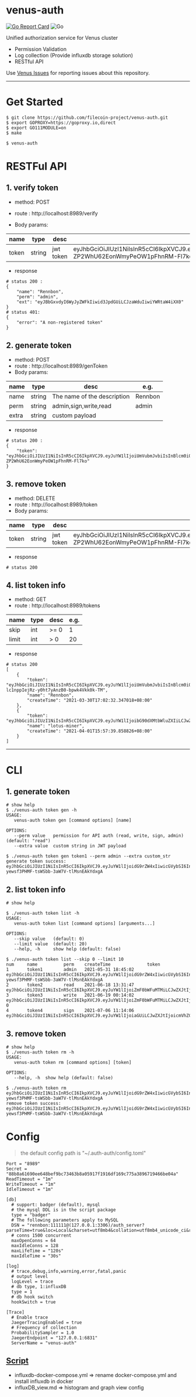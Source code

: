 # venus-auth
[![Go Report Card](https://goreportcard.com/badge/github.com/filecoin-project/venus-auth)](https://goreportcard.com/report/github.com/filecoin-project/venus-auth)
![Go](https://github.com/filecoin-project/venus-auth/workflows/Go/badge.svg)

Unified authorization service for Venus cluster 
- Permission Validation
- Log collection (Provide influxdb storage solution)
- RESTful API

Use [Venus Issues](https://github.com/filecoin-project/venus/issues) for reporting issues about this repository.

---
# Get Started
```
$ git clone https://github.com/filecoin-project/venus-auth.git
$ export GOPROXY=https://goproxy.io,direct
$ export GO111MODULE=on
$ make

$ venus-auth
```

# RESTFul API
## 1. verify token
- method: POST
- route : http://localhost:8989/verify

- Body params:

name | type | desc |e.g.
---|---|---|---
token | string| jwt token | eyJhbGciOiJIUzI1NiIsInR5cCI6IkpXVCJ9.eyJuYW1lIjoiUmVubmJvbiIsInBlcm0iOiJhZG1pbiIsImV4dCI6ImV5SkJiR3h2ZHlJNld5SnlaV0ZrSWl3aWQzSnBkR1VpTENKemFXZHVJaXdpWVdSdGFXNGlYWDAifQ.gONkC1v8AuY-ZP2WhU62EonWmyPeOW1pFhnRM-Fl7ko

- response
```
# status 200 :
{
    "name": "Rennbon",
    "perm": "admin",
    "ext": "eyJBbGxvdyI6WyJyZWFkIiwid3JpdGUiLCJzaWduIiwiYWRtaW4iXX0"
}
# status 401:
{
    "error": "A non-registered token"
}
```

## 2. generate token
- method: POST
- route : http://localhost:8989/genToken
- Body params:

name | type | desc |e.g.
---|---|---|---
name | string| The name of the description |  Rennbon
perm | string | admin,sign,write,read | admin
extra | string | custom payload | 
- response
```
# status 200 :
{
    "token": "eyJhbGciOiJIUzI1NiIsInR5cCI6IkpXVCJ9.eyJuYW1lIjoiUmVubmJvbiIsInBlcm0iOiJhZG1pbiIsImV4dCI6ImV5SkJiR3h2ZHlJNld5SnlaV0ZrSWl3aWQzSnBkR1VpTENKemFXZHVJaXdpWVdSdGFXNGlYWDAifQ.gONkC1v8AuY-ZP2WhU62EonWmyPeOW1pFhnRM-Fl7ko"
}

```

## 3. remove token
- method: DELETE
- route : http://localhost:8989/token
- Body params:

name | type | desc |e.g.
---|---|---|---
token | string| jwt token |  eyJhbGciOiJIUzI1NiIsInR5cCI6IkpXVCJ9.eyJuYW1lIjoiUmVubmJvbiIsInBlcm0iOiJhZG1pbiIsImV4dCI6ImV5SkJiR3h2ZHlJNld5SnlaV0ZrSWl3aWQzSnBkR1VpTENKemFXZHVJaXdpWVdSdGFXNGlYWDAifQ.gONkC1v8AuY-ZP2WhU62EonWmyPeOW1pFhnRM-Fl7ko

- response
```
# status 200 
```

## 4. list token info
- method: GET
- route : http://localhost:8989/tokens

name | type | desc |e.g.
---|---|---|---
skip | int | \>= 0  |  1
limit | int | \> 0 | 20
- response
```
# status 200 
[
    {
        "token": "eyJhbGciOiJIUzI1NiIsInR5cCI6IkpXVCJ9.eyJuYW1lIjoiUmVubmJvbiIsInBlcm0iOiJhZG1pbiIsImV4dCI6ImV5SkJiR3h2ZHlJNld5SnlaV0ZrSWl3aWQzSnBkR1VpTENKemFXZHVJaXdpWVdSdGFXNGlYWDAifQ.Ct8Lc-lc1nppIejRz-y0ht7yAnzB0-bpwk4Vkk0k-TM",
        "name": "Rennbon",
        "createTime": "2021-03-30T17:02:32.347018+08:00"
    },
    {
        "token": "eyJhbGciOiJIUzI1NiIsInR5cCI6IkpXVCJ9.eyJuYW1lIjoibG90dXMtbWluZXIiLCJwZXJtIjoiYWRtaW4iLCJleHQiOiJleUpCYkd4dmR5STZXeUp5WldGa0lpd2lkM0pwZEdVaUxDSnphV2R1SWl3aVlXUnRhVzRpWFgwIn0.cwK2GgDydEY8pC8NBW2wlOBaoxDZhIdA1xgV6WSF63g",
        "name": "lotus-miner",
        "createTime": "2021-04-01T15:57:39.858826+08:00"
    }
]
```
---

# CLI
## 1. generate token
```
# show help
$ ./venus-auth token gen -h
USAGE:
   venus-auth token gen [command options] [name]

OPTIONS:
   --perm value   permission for API auth (read, write, sign, admin) (default: "read")
   --extra value  custom string in JWT payload

$ ./venus-auth token gen token1 --perm admin --extra custom_str
generate token success: eyJhbGciOiJIUzI1NiIsInR5cCI6IkpXVCJ9.eyJuYW1lIjoidG9rZW4xIiwicGVybSI6InJlYWQiLCJleHQiOiIifQ.s3jvO-yewsf3PHMF-tsWSbb-3aW7V-tlMsnEAkYdxgA
```
## 2. list token info
```
# show help

$ ./venus-auth token list -h
USAGE:
   venus-auth token list [command options] [arguments...]

OPTIONS:
   --skip value   (default: 0)
   --limit value  (default: 20)
   --help, -h     show help (default: false)

$ ./venus-auth token list --skip 0 --limit 10
num     name          perm    createTime              token
1       token1        admin   2021-05-31 18:45:02     eyJhbGciOiJIUzI1NiIsInR5cCI6IkpXVCJ9.eyJuYW1lIjoidG9rZW4xIiwicGVybSI6InJlYWQiLCJleHQiOiIifQ.s3jvO-yewsf3PHMF-tsWSbb-3aW7V-tlMsnEAkYdxgA
2       token2        read    2021-06-18 13:31:47     eyJhbGciOiJIUzI1NiIsInR5cCI6IkpXVCJ9.eyJuYW1lIjoiZmF0bWFuMTMiLCJwZXJtIjoicmVhZCIsImV4dCI6IiJ9.F0frWmZSsEpyZIY_VOQ9WiAVxAfzqUdhvrU16ltbP9U
3       token3        write   2021-06-19 00:14:02     eyJhbGciOiJIUzI1NiIsInR5cCI6IkpXVCJ9.eyJuYW1lIjoiZmF0bWFuMTMiLCJwZXJtIjoid3JpdGUiLCJleHQiOiIifQ.Txu3yYCAtbKL9jSzsf3ldDWz7WX5F3w7RnQBDzMtY-0
4       token4        sign    2021-07-06 11:14:06     eyJhbGciOiJIUzI1NiIsInR5cCI6IkpXVCJ9.eyJuYW1lIjoiaGUiLCJwZXJtIjoicmVhZCIsImV4dCI6IiJ9.Hjmnh4snGYc1lT2PplH4tffIdBNta7QPRiwCeWsty2s
```

## 3. remove token
```
# show help
$ ./venus-auth token rm -h
USAGE:
   venus-auth token rm [command options] [token]

OPTIONS:
   --help, -h  show help (default: false)

$ ./venus-auth token rm eyJhbGciOiJIUzI1NiIsInR5cCI6IkpXVCJ9.eyJuYW1lIjoidG9rZW4xIiwicGVybSI6InJlYWQiLCJleHQiOiIifQ.s3jvO-yewsf3PHMF-tsWSbb-3aW7V-tlMsnEAkYdxgA 
remove token success: eyJhbGciOiJIUzI1NiIsInR5cCI6IkpXVCJ9.eyJuYW1lIjoidG9rZW4xIiwicGVybSI6InJlYWQiLCJleHQiOiIifQ.s3jvO-yewsf3PHMF-tsWSbb-3aW7V-tlMsnEAkYdxgA

```
# Config
>the default config path is "~/.auth-auth/config.toml"
```
Port = "8989" 
Secret = "88b8a61690ee648bef9bc73463b8a05917f1916df169c775a3896719466be04a"
ReadTimeout = "1m"
WriteTimeout = "1m"
IdleTimeout = "1m"

[db]
  # support: badger (default), mysql
  # the mysql DDL is in the script package
  type = "badger"
  # The following parameters apply to MySQL
  DSN = "rennbon:111111@(127.0.0.1:3306)/auth_server?parseTime=true&loc=Local&charset=utf8mb4&collation=utf8mb4_unicode_ci&readTimeout=10s&writeTimeout=10s"
  # conns 1500 concurrent
  maxOpenConns = 64
  maxIdleConns = 128
  maxLifeTime = "120s"
  maxIdleTime = "30s"

[log]
  # trace,debug,info,warning,error,fatal,panic
  # output level
  logLevel = trace
  # db type, 1:influxDB
  type = 1
  # db hook switch
  hookSwitch = true

[Trace]
  # Enable trace
  JaegerTracingEnabled = true
  # Frequency of collection
  ProbabilitySampler = 1.0
  JaegerEndpoint = "127.0.0.1:6831"
  ServerName = "venus-auth"
```

## [Script](./script)
- influxdb-docker-compose.yml => rename docker-compose.yml and install influxdb in docker
- influxDB_view.md => histogram and graph view config


